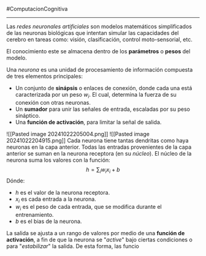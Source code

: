 #ComputacionCognitiva 

---
Las *redes neuronales artificiales* son modelos matemáticos simplificados de las neuronas biológicas que intentan simular las capacidades del cerebro en tareas como: visión, clasificación, control moto-sensorial, etc.

El conocimiento este se almacena dentro de los **parámetros** o **pesos** del modelo.

Una *neurona* es una unidad de procesamiento de información compuesta de tres elementos principales:
- Un conjunto de **sinápsis** o enlaces de conexión, donde cada una está caracterizada por un peso $w_i$. El cual, determina la fuerza de su conexión con otras neuronas.
- Un **sumador** para unir las señales de entrada, escaladas por su peso sináptico.
- Una **función de activación**, para limitar la señal de salida.

![[Pasted image 20241022205004.png]]
![[Pasted image 20241022204915.png]]
Cada neurona tiene tantas dendritas como haya neuronas en la capa anterior. Todas las entradas provenientes de la capa anterior se suman en la neurona receptora (en su *núcleo*). El núcleo de la neurona suma los valores con la función:
$$
h=\sum_{i}w_{i}x_{i}+b
$$
Dónde:
- $h$ es el valor de la neurona receptora.
- $x_{i}$ es cada entrada a la neurona.
- $w_{i}$ es el peso de cada entrada, que se modifica durante el entrenamiento.
- $b$ es el bias de la neurona.

La salida se ajusta a un rango de valores por medio de una **función de activación**, a fin de que la neurona se "*active*" bajo ciertas condiciones o para "*estabilizar*" la salida. De esta forma, las funcio